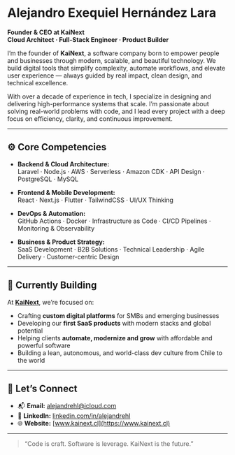 # Alejandro Exequiel Hernández Lara

**Founder & CEO at KaiNext**  
**Cloud Architect · Full-Stack Engineer · Product Builder**

I’m the founder of **KaiNext**, a software company born to empower people and businesses through modern, scalable, and beautiful technology. We build digital tools that simplify complexity, automate workflows, and elevate user experience — always guided by real impact, clean design, and technical excellence.

With over a decade of experience in tech, I specialize in designing and delivering high-performance systems that scale. I’m passionate about solving real-world problems with code, and I lead every project with a deep focus on efficiency, clarity, and continuous improvement.

---

## ⚙️ Core Competencies

- **Backend & Cloud Architecture:**  
  Laravel · Node.js · AWS · Serverless · Amazon CDK · API Design · PostgreSQL · MySQL

- **Frontend & Mobile Development:**  
  React · Next.js · Flutter · TailwindCSS · UI/UX Thinking

- **DevOps & Automation:**  
  GitHub Actions · Docker · Infrastructure as Code · CI/CD Pipelines · Monitoring & Observability

- **Business & Product Strategy:**  
  SaaS Development · B2B Solutions · Technical Leadership · Agile Delivery · Customer-centric Design

---

## 🚀 Currently Building

At [**KaiNext**](https://www.kainext.cl), we’re focused on:

- Crafting **custom digital platforms** for SMBs and emerging businesses
- Developing our **first SaaS products** with modern stacks and global potential
- Helping clients **automate, modernize and grow** with affordable and powerful software
- Building a lean, autonomous, and world-class dev culture from Chile to the world

---

## 🤝 Let’s Connect

- 📬 **Email:** [alejandrehl@icloud.com](mailto:alejandrehl@icloud.com)  
- 💼 **LinkedIn:** [linkedin.com/in/alejandrehl](https://www.linkedin.com/in/alejandrehl)  
- 🌐 **Website:** [www.kainext.cl](https://www.kainext.cl)

---

> “Code is craft. Software is leverage. KaiNext is the future.”
